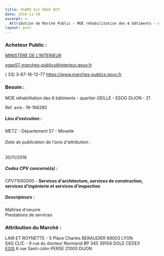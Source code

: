 ```yaml
---
title: SGAMI Est DAGF BCP
date: 2018-11-30
excerpt: >-
  Attribution de Marché Public - MOE réhabilitation des 6 bâtiments - quartier GEILLE - ESOG DIJON - 21
layout: post
---
```


### Acheteur Public : 
<a href="/acheteur-32/siren-110014016"> MINISTERE DE L'INTERIEUR</a><br/>



sgap57-marches-publics@interieur.gouv.fr

( 33) 3-87-16-12-77
https://www.marches-publics.gouv.fr
### Besoin :

MOE réhabilitation des 6 bâtiments - quartier GEILLE - ESOG DIJON - 21

Ref. avis : 18-166260


##### Lieu d'exécution :

METZ - Département 57 - Moselle

###### Date de publication de l'avis d'attribution : 
30/11/2018

##### Codes CPV concerné(s) :
CPV71000000 - **Services d'architecture, services de construction, services d'ingénierie et services d'inspection** <br/>

##### Descripteurs :
Maîtrise d'oeuvre <br/>
Prestations de services <br/>

### Attribution du Marché :
LAIR ET ROYNETTE - 5 Place Charles BERAUDIER 69003 LYON <br/>
SAS CLIC - 9 rue du docteur Normand BP 345 39104 DOLE CEDEX <br/>
<a href="/entreprise-264/siren-493334429"> EGIS</a>    6 rue Saint-John PERSE 21000 DIJON <br/>
